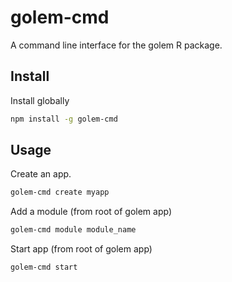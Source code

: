 # golem-cmd

A command line interface for the golem R package.

## Install

Install globally

```bash
npm install -g golem-cmd
```

## Usage

Create an app.

```bash
golem-cmd create myapp
```

Add a module (from root of golem app)

```bash
golem-cmd module module_name
```

Start app (from root of golem app)

```bash
golem-cmd start
```
